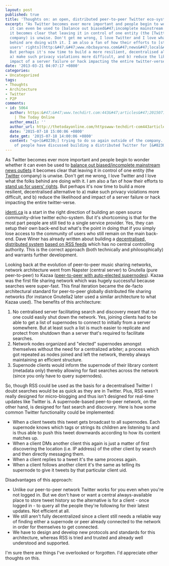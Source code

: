 ```yaml
---
layout: post
published: true
title: 'Thoughts on: an open, distributed peer-to-peer Twitter eco-system'
excerpt: "As Twitter becomes ever more important and people begin to wonder whether
  it can even be used to [balance out biased&#47;incomplete mainstream news outlets](http:&#47;&#47;mediamatters.org&#47;blog&#47;2013&#47;03&#47;18&#47;could-twitter-have-stopped-the-medias-rush-to-w&#47;193074)
  it becomes clear that leaving it in control of one entity (the [Twitter](http:&#47;&#47;www.twitter.com&#47;)
  company) is unwise. Don't get me wrong, I love Twitter and I love what the folks
  behind are doing with it. I am also a fan of how their efforts to [stand up for
  users' rights](http:&#47;&#47;www.nbcbayarea.com&#47;news&#47;local&#47;Twitter-Goes-to-Court-to-Protect-User-Data-150665965.html).
  But perhaps it's now time to build a more resilient, decentralised alternative to
  a) make such privacy violations more difficult, and b) reduce the likelihood and
  impact of a server failure or hack impacting the entire twitter-verse.\r\n"
date: '2013-03-21 04:07:17 +0800'
categories:
- Uncategorized
tags:
- Thoughts
- Architecture
- Twitter
- P2P
comments:
- id: 5064
  author: https:&#47;&#47;www.techdirt.com:443&#47;articles&#47;20150717&#47;11191531671&#47;protocols-instead-platforms-rethinking-reddit-twitter-moderation-free-speech.shtml
    | The Today Online
  author_email: ''
  author_url: http://thetodayonline.com/httpswww-techdirt-com443articles2015071711191531671protocols-instead-platforms-rethinking-reddit-twitter-moderation-free-speech-shtml-2-2015-07-18/
  date: '2015-07-18 15:00:06 +0800'
  date_gmt: '2015-07-18 14:00:06 +0800'
  content: "<p>[&#8230;] trying to do so again outside of the company. And plenty
    of people have discussed building a distributed Twitter for [&#8230;]<&#47;p>\n"
---
```

As Twitter becomes ever more important and people begin to wonder whether it can even be used to [balance out biased/incomplete mainstream news outlets](http://mediamatters.org/blog/2013/03/18/could-twitter-have-stopped-the-medias-rush-to-w/193074) it becomes clear that leaving it in control of one entity (the [Twitter](http://www.twitter.com/) company) is unwise. Don't get me wrong, I love Twitter and I love what the folks behind are doing with it. I am also a fan of how their efforts to [stand up for users' rights](http://www.nbcbayarea.com/news/local/Twitter-Goes-to-Court-to-Protect-User-Data-150665965.html). But perhaps it's now time to build a more resilient, decentralised alternative to a) make such privacy violations more difficult, and b) reduce the likelihood and impact of a server failure or hack impacting the entire twitter-verse.

[identi.ca](http://www.identi.ca/) is a start in the right direction of building an open source community-drive twitter echo-system. But it's shortcoming is that for the most part people are still tied to a single service provider. Yes, they can setup their own back-end but what's the point in doing that if you simply lose access to the community of users who still remain on the main back-end. Dave Winer has already written about building a [decentralised, distributed system](http://orangejuiceliberationfront.com/building-a-distributed-twitter/) [based on RSS feeds](http://scripting.com/stories/2012/07/25/anOpenTwitterlikeEcosystem.html) which has no central controlling authority. This is the correct approach (both technically and philosophically) and warrants further development.

Looking back at the evolution of peer-to-peer music sharing networks, network architecture went from Napster (central server) to Gnutella (pure peer-to-peer) to Kazaa ([peer-to-peer with auto-elected supernodes](http://computer.howstuffworks.com/kazaa3.htm)). Kazaa was the first file sharing network which was hugely successful because searches were super-fast. This final iteration became the de-facto architectural standard for peer-to-peer globally distributed file sharing networks (for instance Gnutella2 later used a similar architecture to what Kazaa used). The benefits of this architecture:

1. No centralised server facilitating search and discovery meant that no one could easily shut down the network. Yes, joining clients had to be able to get a list of supernodes to connect to initially from a server somewhere. But at least such a list is much easier to replicate and protect from shutdown than a server that's required to facilitate searches.
2. Network nodes organized and "elected" supernodes amongst themselves without the need for a centralized arbiter; a process which got repeated as nodes joined and left the network, thereby always maintaining an efficient structure.
3. Supernode clients would inform the supernode of their library content (metadata only) thereby allowing for fast searches across the network (since you only have to query supernodes).

So, though RSS could be used as the basis for a decentralised Twitter I doubt searches would be as quick as they are in Twitter. Plus, RSS wasn't really designed for micro-blogging and thus isn't designed for real-time updates like Twitter is. A supernode-based peer-to-peer network, on the other hand, is designed for fast search and discovery. Here is how some common Twitter functionality could be implemented:

* When a client tweets this tweet gets broadcast to all supernodes. Each supernode knows which tags or strings its children are listening to and is thus able to push this tweet downwards according to how its content matches up.
* When a client DMs another client this again is just a matter of first discovering the location (i.e. IP address) of the other client by search and then directly messaging them.
* When a client replies to a tweet it's the same process again.
* When a client follows another client it's the same as telling its supernode to give it tweets by that particular client uid.

Disadvantages of this approach:

* Unlike our peer-to-peer network Twitter works for you even when you're not logged in. But we don't have or want a central always-available place to store tweet history so the alternative is for a client - once logged in - to query all the people they're following for their latest updates. Not efficient at all.
* We still aren't fully decentralized since a client still needs a reliable way of finding either a supernode or peer already connected to the network in order for themselves to get connected.
* We have to design and develop new protocols and standards for this architecture, whereas RSS is tried and trusted and already well understood and supported.

I'm sure there are things I've overlooked or forgotten. I'd appreciate other thoughts on this.